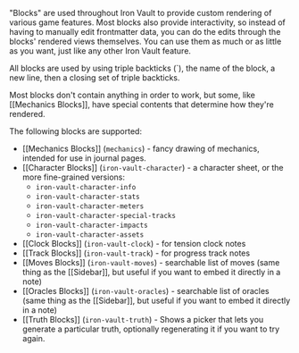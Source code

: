 "Blocks" are used throughout Iron Vault to provide custom rendering of various game features. Most blocks also provide interactivity, so instead of having to manually edit frontmatter data, you can do the edits through the blocks' rendered views themselves.
You can use them as much or as little as you want, just like any other Iron Vault feature.

All blocks are used by using triple backticks (\`), the name of the block, a new line, then a closing set of triple backticks.

Most blocks don't contain anything in order to work, but some, like [[Mechanics Blocks]], have special contents that determine how they're rendered.

The following blocks are supported:

- [[Mechanics Blocks]] (`mechanics`) - fancy drawing of mechanics, intended for use in journal pages.
- [[Character Blocks]] (`iron-vault-character`) - a character sheet, or the more fine-grained versions:
  - `iron-vault-character-info`
  - `iron-vault-character-stats`
  - `iron-vault-character-meters`
  - `iron-vault-character-special-tracks`
  - `iron-vault-character-impacts`
  - `iron-vault-character-assets`
- [[Clock Blocks]] (`iron-vault-clock`) - for tension clock notes
- [[Track Blocks]] (`iron-vault-track`) - for progress track notes
- [[Moves Blocks]] (`iron-vault-moves`) - searchable list of moves (same thing as the [[Sidebar]], but useful if you want to embed it directly in a note)
- [[Oracles Blocks]] (`iron-vault-oracles`) - searchable list of oracles (same thing as the [[Sidebar]], but useful if you want to embed it directly in a note)
- [[Truth Blocks]] (`iron-vault-truth`) - Shows a picker that lets you generate a particular truth, optionally regenerating it if you want to try again.
